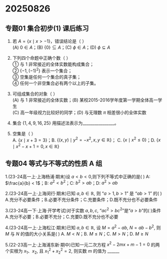 # 20250826

## 专题01 集合初步(1) 课后练习

1. 若 $A = \{x \mid x > -1\}$，错误结论是（   ）  
   (A) $0 \in A$；(B) $\{0\} \subseteq A$；(C) $\phi \in A$；(D) $\phi \subseteq A$ 

2. 下列四个命题中正确个数（   ）  
   ① 与 1 非常接近的全体实数能构成集合；  
   ② $\{-1, (-1)^2\}$ 表示一个集合；  
   ③ 空集是任何一个集合的真子集；  
   ④ 任何一个非空集合必有两个以上的子集。  

3. 可组成集合的对象（   ）  
   (A) 与 1 非常接近的全体实数；(B) 某校2015-2016学年度第一学期全体高一学生  
   (C) 高一年级视力比较好的同学；(D) 与无理数 $\pi$ 相差很小的全体实数  
   
4. 集合 $\{1, 4, 9, 16, 25\}$ 用描述法表示为\_\_\_\_\_\_\_\_\_\_\_\_\_\_\_\_。  

5. 空集是（   ）  
   A. $\{x \mid x + 3 = 3\}$；B. $\{(x, y) \mid y^2 = -x^2, x, y \in \mathbb{R}\}$；
C. $\{x \mid x^2 \leq 0\}$；D. $\{x \mid x^2 - x + 1 = 0, x \in \mathbb{R}\}$ 

## 专题04 等式与不等式的性质 A 组

1.(23-24高一上·上海杨浦·期末)设 $a<b<0$,则下列不等式中正确的是(   ) 
A: $\frac{a}{b} < 1$；B: $a^{2} < b^{2}$；C: $b^{2} > ab$；D: $a^{2} > ab$

2.(23-24高一上·上海闵行·期末)已知 $a, b \in \mathbb{R}$, 则 “$a>1, b>1$” 是 “$ab>1$” 的(   )
A.充分不必要条件；B.必要不充分条件；C.充要条件；D.既不充分也不必要条件

3.(23-24高一下·上海·开学考试)对于实数 $a, b, c$, “$a c^2 > b c^2$”是“$a>b$”的(   )条件
A.充分不必要；B.必要不充分；C.充要D.既不充分也不必要

4.(23-24高一上·上海松江·期末)已知 $a, b \in \mathbb{R}$, 设 $M = a^2 - a b$, $N = a b - b^2$, 则 $M$ 与 $N$ 的值的大小关系是(   )
A. $M < N$；B. $M \leqslant N$；C. $M > N$；D. $M \geqslant N$

5.(22-23高一上·上海浦东新·期中)已知一元二次方程 $x^2 - 2m x + m - 1 = 0$ 的两个实根为 $x_1$、$x_2$, 且 $x_1^2 + x_2^2 = 2$, 则实数 $m$ 的值为 \_\_\_\_\_\_